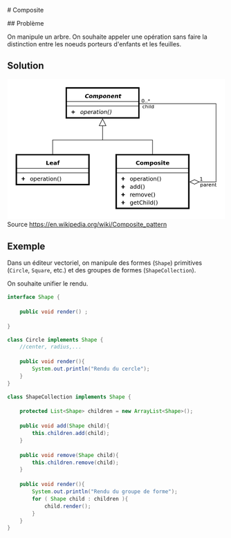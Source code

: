 # Composite

## Problème

On manipule un arbre. On souhaite appeler une opération sans faire
la distinction entre les noeuds porteurs d'enfants et les feuilles.

## Solution

![UML Composite](uml/UML_Composite.png)
Source [<https://en.wikipedia.org/wiki/Composite_pattern>](https://en.wikipedia.org/wiki/Composite_pattern)

## Exemple

Dans un éditeur vectoriel, on manipule des formes (`Shape`) primitives (`Circle`, `Square`, etc.) et
des groupes de formes (`ShapeCollection`).

On souhaite unifier le rendu.

```java
interface Shape {

    public void render() ;

}
```

```java
class Circle implements Shape {
    //center, radius,...

    public void render(){
        System.out.println("Rendu du cercle");
    }
}
```


```java
class ShapeCollection implements Shape {

    protected List<Shape> children = new ArrayList<Shape>();

    public void add(Shape child){
        this.children.add(child);
    }

    public void remove(Shape child){
        this.children.remove(child);
    }

    public void render(){
        System.out.println("Rendu du groupe de forme");
        for ( Shape child : children ){
            child.render();
        }
    }
}
```









